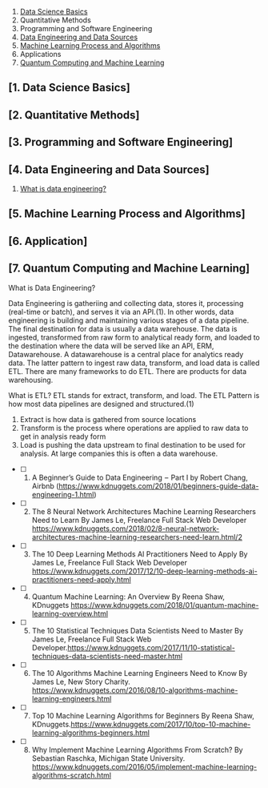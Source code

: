 1. [Data Science Basics](#data-science-basics)
2. Quantitative Methods 
3. Programming and Software Engineering
4. [Data Engineering and Data Sources](#data-engineering)
5. [Machine Learning Process and Algorithms](#machine-learning)
6. Applications
7. [Quantum Computing and Machine Learning](#quantum)

<a name="data-science-basics"><a/>
## [1. Data Science Basics] 
## [2. Quantitative Methods]
## [3. Programming and Software Engineering]
  <a name="data-engineering"><a/>
## [4. Data Engineering and Data Sources]
   1. [What is data engineering?](#what-data-engineering)
<a name="machine-learning"><a/>
## [5. Machine Learning Process and Algorithms]
## [6. Application]
  <a name="quantum"><a/>
## [7. Quantum Computing and Machine Learning] 


What is Data Engineering?<a name="what-data-engineering"><a/>

Data Engineering is gatheriing and collecting data, stores it, processing (real-time or batch), and serves it via an API.(1). In other words, data engineering is building and maintaining various stages of a data pipeline. The final destination for data is usually a data warehouse. The data is ingested, transformed from raw form to analytical ready form, and loaded to the destination where the data will be served like an API, ERM, Datawarehouse. A datawarehouse is a central place for analytics ready data. The latter pattern to ingest raw data, transform, and load data is called ETL. There are many frameworks to do ETL. There are products for data warehousing. 

What is ETL? 
ETL stands for extract, transform, and load. The ETL Pattern is how most data pipelines are designed and structured.(1) 
1. Extract is how data is gathered from source locations
2. Transform is the process where operations are applied to raw data to get in analysis ready form
3. Load is pushing the data upstream to final destination to be used for analysis. At large companies this is often a data warehouse. 


- [ ] 1. A Beginner’s Guide to Data Engineering  –  Part I by Robert Chang, Airbnb (https://www.kdnuggets.com/2018/01/beginners-guide-data-engineering-1.html)
- [ ] 2. The 8 Neural Network Architectures Machine Learning Researchers Need to Learn By James Le, Freelance Full Stack Web Developer https://www.kdnuggets.com/2018/02/8-neural-network-architectures-machine-learning-researchers-need-learn.html/2
- [ ] 3. The 10 Deep Learning Methods AI Practitioners Need to Apply By James Le, Freelance Full Stack Web Developer https://www.kdnuggets.com/2017/12/10-deep-learning-methods-ai-practitioners-need-apply.html
- [ ] 4. Quantum Machine Learning: An Overview By Reena Shaw, KDnuggets https://www.kdnuggets.com/2018/01/quantum-machine-learning-overview.html
- [ ] 5. The 10 Statistical Techniques Data Scientists Need to Master By James Le, Freelance Full Stack Web Developer.https://www.kdnuggets.com/2017/11/10-statistical-techniques-data-scientists-need-master.html
- [ ] 6. The 10 Algorithms Machine Learning Engineers Need to Know By James Le, New Story Charity. https://www.kdnuggets.com/2016/08/10-algorithms-machine-learning-engineers.html
- [ ] 7. Top 10 Machine Learning Algorithms for Beginners By Reena Shaw, KDnuggets.https://www.kdnuggets.com/2017/10/top-10-machine-learning-algorithms-beginners.html
- [ ] 8. Why Implement Machine Learning Algorithms From Scratch? By Sebastian Raschka, Michigan State University. https://www.kdnuggets.com/2016/05/implement-machine-learning-algorithms-scratch.html


